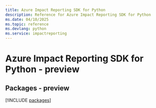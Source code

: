 ```yaml
---
title: Azure Impact Reporting SDK for Python
description: Reference for Azure Impact Reporting SDK for Python
ms.date: 04/10/2025
ms.topic: reference
ms.devlang: python
ms.service: impactreporting
---
```

# Azure Impact Reporting SDK for Python - preview
## Packages - preview
[!INCLUDE [packages](impact-reporting-index.md)]